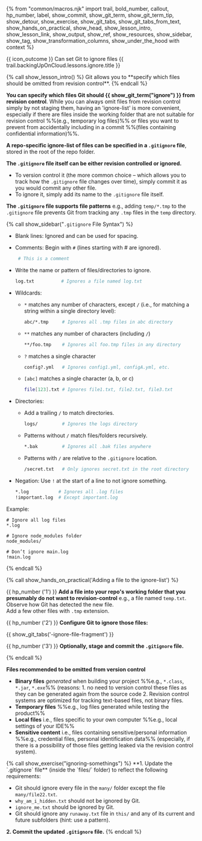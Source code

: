 {% from "common/macros.njk" import trail, bold_number, callout, hp_number, label, show_commit, show_git_term, show_git_term_tip, show_detour, show_exercise, show_git_tabs, show_git_tabs_from_text, show_hands_on_practical, show_head, show_lesson_intro, show_lesson_link, show_output, show_ref, show_resources, show_sidebar, show_tag, show_transformation_columns, show_under_the_hood with context %}

<span id="prereqs"></span>
<span id="outcomes">{{ icon_outcome }} Can set Git to ignore files</span>
<span id="title">{{ trail.backingUpOnCloud.lessons.ignore.title }}</span>

<div id="body">
{% call show_lesson_intro() %}
Git allows you to **specify which files should be omitted from revision control**.
{% endcall %}

**You can specify which files Git should {{ show_git_term("ignore") }} from revision control**. While you can always omit files from revision control simply by not staging them, having an 'ignore-list' is more convenient, especially if there are files inside the working folder that are not suitable for revision control %%(e.g., temporary log files)%% or files you want to prevent from accidentally including in a commit %%(files containing confidential information)%%.

**A repo-specific ignore-list of files can be specified in a `.gitignore` file**, stored in the root of the repo folder.

**The `.gitignore` file itself can be either revision controlled or ignored.**

* To version control it (the more common choice – which allows you to track how the `.gitignore` file changes over time), simply commit it as you would commit any other file.
* To ignore it, simply add its name to the `.gitignore` file itself.

**The `.gitignore` file supports file patterns** e.g., adding `temp/*.tmp` to the `.gitignore` file prevents Git from tracking any `.tmp` files in the `temp` directory.

{% call show_sidebar("`.gitignore` File Syntax") %}

* Blank lines: Ignored and can be used for spacing.
* Comments: Begin with `#` (lines starting with # are ignored).
  ```bash
   # This is a comment
   ```
* Write the name or pattern of files/directories to ignore.
  ```bash
  log.txt          # Ignores a file named log.txt
  ```
* Wildcards:
  * `*` matches any number of characters, except `/` (i.e., for matching a string within a single directory level):
    ```bash
    abc/*.tmp     # Ignores all .tmp files in abc directory
    ```
  * `**` matches any number of characters (including `/`)
    ```bash
    **/foo.tmp    # Ignores all foo.tmp files in any directory
    ```
  * `?` matches a single character
    ```bash
    config?.yml   # Ignores config1.yml, configA.yml, etc.
    ```
  * `[abc]` matches a single character (a, b, or c)
    ```bash
    file[123].txt # Ignores file1.txt, file2.txt, file3.txt
    ```

* Directories:
  * Add a trailing `/` to match directories.
    ```bash
    logs/         # Ignores the logs directory
    ```
  * Patterns without `/` match files/folders recursively.
    ```bash
    *.bak         # Ignores all .bak files anywhere
    ```
  * Patterns with `/` are relative to the `.gitignore` location.
    ```bash
    /secret.txt   # Only ignores secret.txt in the root directory
    ```

* Negation: Use `!` at the start of a line to not ignore something.
  ```bash
  *.log           # Ignores all .log files
  !important.log  # Except important.log
  ```

Example:
```bash{heading=".gitignore"}
# Ignore all log files
*.log

# Ignore node_modules folder
node_modules/

# Don’t ignore main.log
!main.log
```
{% endcall %}

{% call show_hands_on_practical('Adding a file to the ignore-list')  %}

{{ hp_number ('1') }} **Add a file into your repo's working folder that you presumably do not want to revision-control** e.g., a file named `temp.txt`. Observe how Git has detected the new file.<br>
Add a few other files with `.tmp` extension.

{{ hp_number ('2') }} **Configure Git to ignore those files:**

{{ show_git_tabs('-ignore-file-fragment') }}

{{ hp_number ('3') }} **Optionally, stage and commit the `.gitignore` file.**

{% endcall %} <!-- end HOP -->

**Files recommended to be omitted from version control**

* **Binary files** _generated_ when building your project %%e.g., `*.class`, `*.jar`, `*.exe`%% (reasons: 1. no need to version control these files as they can be generated again from the source code 2. Revision control systems are optimized for tracking text-based files, not binary files.
* **Temporary files** %%e.g., log files generated while testing the product%%
* **Local files** i.e., files specific to your own computer %%e.g., local settings of your IDE%%
* **Sensitive content** i.e., files containing sensitive/personal information %%e.g., credential files, personal identification data%% (especially, if there is a possibility of those files getting leaked via the revision control system).

</div>

<div id="extras">
{% call show_exercise("ignoring-somethings") %}
**1. Update the `.gitignore` file** (inside the `files/` folder) to reflect the following requirements:

* Git should ignore every file in the `many/` folder except the file `many/file22.txt`.
* `why_am_i_hidden.txt` should not be ignored by Git.
* `ignore_me.txt` should be ignored by Git.
* Git should ignore any `runaway.txt` file in `this/` and any of its current and future subfolders (hint: use a pattern).

**2. Commit the updated `.gitignore` file.**
{% endcall %}
</div>
